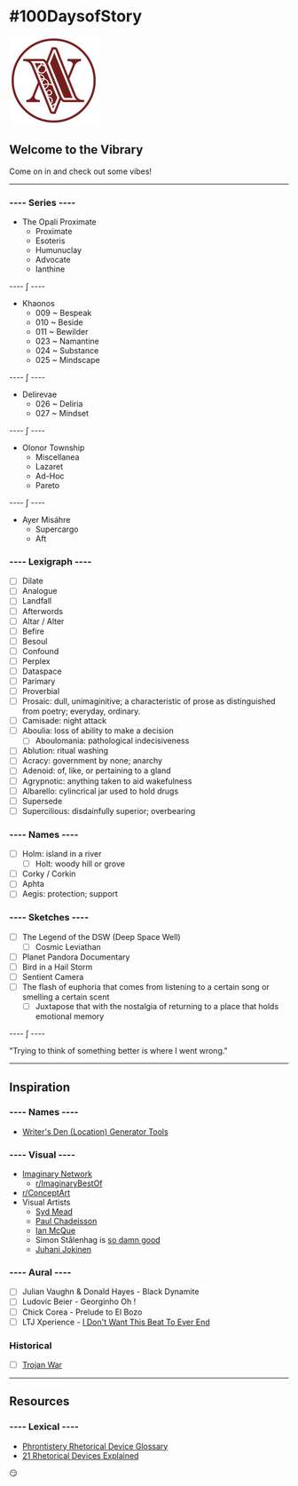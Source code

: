# #100DaysofStory

![Welcome to the Vibrary](images/vibrary-logo.png)

## Welcome to the Vibrary

Come on in and check out some vibes!

---

### ---- Series ----

- The Opali Proximate
  - Proximate
  - Esoteris
  - Humunuclay
  - Advocate
  - Ianthine

---- ∫ ----

- Khaonos
  - 009 ~ Bespeak
  - 010 ~ Beside
  - 011 ~ Bewilder
  - 023 ~ Namantine
  - 024 ~ Substance
  - 025 ~ Mindscape

---- ∫ ----

- Delirevae
  - 026 ~ Deliria
  - 027 ~ Mindset

---- ∫ ----

- Olonor Township
  - Miscellanea
  - Lazaret
  - Ad-Hoc
  - Pareto

---- ∫ ----

- Ayer Misáhre
  - Supercargo
  - Aft

### ---- Lexigraph ----

- [ ] Dilate
- [ ] Analogue
- [ ] Landfall
- [ ] Afterwords
- [ ] Altar / Alter
- [ ] Befire
- [ ] Besoul
- [ ] Confound
- [ ] Perplex
- [ ] Dataspace
- [ ] Parimary
- [ ] Proverbial
- [ ] Prosaic: dull, unimaginitive; a characteristic of prose as distinguished from poetry; everyday, ordinary.
- [ ] Camisade: night attack
- [ ] Aboulia: loss of ability to make a decision
  - [ ] Aboulomania: pathological indecisiveness
- [ ] Ablution: ritual washing
- [ ] Acracy: government by none; anarchy
- [ ] Adenoid: of, like, or pertaining to a gland
- [ ] Agrypnotic: anything taken to aid wakefulness
- [ ] Albarello: cylincrical jar used to hold drugs
- [ ] Supersede
- [ ] Supercilious: disdainfully superior; overbearing

### ---- Names ----

- [ ] Holm: island in a river
  - [ ] Holt: woody hill or grove
- [ ] Corky / Corkin
- [ ] Aphta
- [ ] Aegis: protection; support

### ---- Sketches ----

- [ ] The Legend of the DSW (Deep Space Well)
  - [ ] Cosmic Leviathan
- [ ] Planet Pandora Documentary
- [ ] Bird in a Hail Storm
- [ ] Sentient Camera
- [ ] The flash of euphoria that comes from listening to a certain song or smelling a certain scent
  - [ ] Juxtapose that with the nostalgia of returning to a place that holds emotional memory

---- ∫ ----

"Trying to think of something better is where I went wrong."

---

## Inspiration

### ---- Names ----

- [Writer's Den (Location) Generator Tools](http://writers-den.pantomimepony.co.uk/writers-locations.php)

### ---- Visual ----

- [Imaginary Network](https://www.reddit.com/r/ImaginaryNetwork/wiki/networksublist)
  - [r/ImaginaryBestOf](https://www.reddit.com/r/ImaginaryBestOf/)
- [r/ConceptArt](https://www.reddit.com/r/conceptart/)
- Visual Artists
  - [Syd Mead](http://sydmead.com/)
  - [Paul Chadeisson](https://paulchadeisson.com/projects)
  - [Ian McQue](https://ianmcque.bigcartel.com)
  - Simon Stålenhag is [so damn good](https://designyoutrust.com/2017/08/the-electric-state-simon-stalenhag-comes-a-new-narrative-artbook-about-a-girl-and-her-robot-traveling-west-in-an-alternate-90s-usa/)
  - [Juhani Jokinen](https://www.artstation.com/artofjokinen)

### ---- Aural ----

- [ ] Julian Vaughn & Donald Hayes - Black Dynamite
- [ ] Ludovic Beier - Georginho Oh !
- [ ] Chick Corea - Prelude to El Bozo
- [ ] LTJ Xperience - [I Don't Want This Beat To Ever End](https://open.spotify.com/track/245mcsKYrqSnBAhMc5U0xK?si=knb3OrKiTm-Lj-2lr9cZjw)

### Historical

- [ ] [Trojan War](https://en.wikipedia.org/wiki/Trojan_War)

---

## Resources

### ---- Lexical ----

- [Phrontistery Rhetorical Device Glossary](http://phrontistery.info/rhetoric.html)
- [21 Rhetorical Devices Explained](http://mentalfloss.com/article/60234/21-rhetorical-devices-explained)

:smirk:
